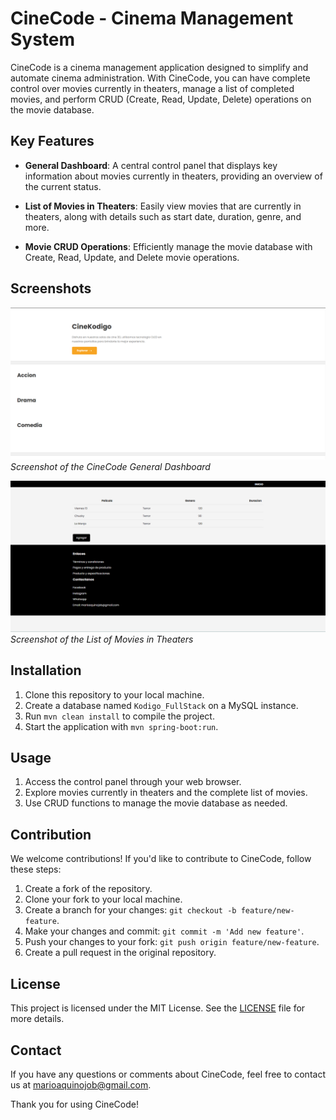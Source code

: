 # CineCode - Cinema Management System

CineCode is a cinema management application designed to simplify and automate cinema administration. With CineCode, you can have complete control over movies currently in theaters, manage a list of completed movies, and perform CRUD (Create, Read, Update, Delete) operations on the movie database.

## Key Features

- **General Dashboard**: A central control panel that displays key information about movies currently in theaters, providing an overview of the current status.

- **List of Movies in Theaters**: Easily view movies that are currently in theaters, along with details such as start date, duration, genre, and more.

- **Movie CRUD Operations**: Efficiently manage the movie database with Create, Read, Update, and Delete movie operations.

## Screenshots

![Dashboard](resources/CineCode-MainPage.png)
*Screenshot of the CineCode General Dashboard*

![Lista de Peliculas](resources/CineCode-Peliculas.png)
*Screenshot of the List of Movies in Theaters*

## Installation

1. Clone this repository to your local machine.
2. Create a database named `Kodigo_FullStack` on a MySQL instance.
3. Run `mvn clean install` to compile the project.
4. Start the application with `mvn spring-boot:run`.

## Usage

1. Access the control panel through your web browser.
2. Explore movies currently in theaters and the complete list of movies.
3. Use CRUD functions to manage the movie database as needed.

## Contribution

We welcome contributions! If you'd like to contribute to CineCode, follow these steps:

1. Create a fork of the repository.
2. Clone your fork to your local machine.
3. Create a branch for your changes: `git checkout -b feature/new-feature`.
4. Make your changes and commit: `git commit -m 'Add new feature'`.
5. Push your changes to your fork: `git push origin feature/new-feature`.
6. Create a pull request in the original repository.

## License

This project is licensed under the MIT License. See the [LICENSE](LICENSE) file for more details.

## Contact

If you have any questions or comments about CineCode, feel free to contact us at [marioaquinojob@gmail.com](mailto:marioaquinojob@gmail.com).

Thank you for using CineCode!
